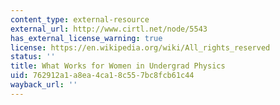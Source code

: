 ```yaml
---
content_type: external-resource
external_url: http://www.cirtl.net/node/5543
has_external_license_warning: true
license: https://en.wikipedia.org/wiki/All_rights_reserved
status: ''
title: What Works for Women in Undergrad Physics
uid: 762912a1-a8ea-4ca1-8c55-7bc8fcb61c44
wayback_url: ''
---
```

